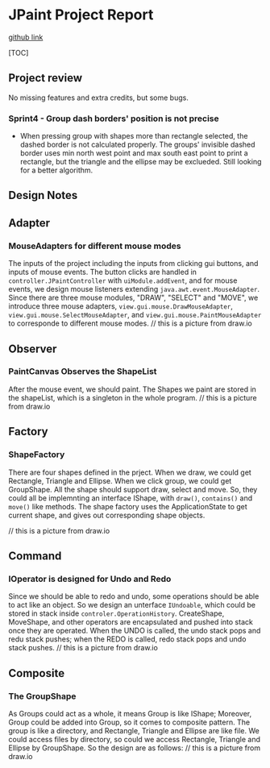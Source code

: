 # JPaint Project Report

[github link](https://github.com/santiweide/mini_painter)

[TOC]

## Project review
No missing features and extra credits, but some bugs.

### Sprint4 - Group dash borders' position is not precise
* When pressing group with shapes more than rectangle selected, the dashed border is not calculated properly. The groups' invisible dashed border uses min north west point and max south east point to print a rectangle, but the triangle and the ellipse may be exclueded. Still looking for a better algorithm.


## Design Notes

## Adapter
### MouseAdapters for different mouse modes
The inputs of the project including the inputs from clicking gui buttons, and inputs of mouse events. The button clicks are handled in `controller.JPaintController` with `uiModule.addEvent`, and for mouse events, we design mouse listeners extending `java.awt.event.MouseAdapter`. Since there are three mouse modules, "DRAW", "SELECT" and "MOVE", we introduce three mouse adapters, `view.gui.mouse.DrawMouseAdapter`, `view.gui.mouse.SelectMouseAdapter`, and `view.gui.mouse.PaintMouseAdapter` to corresponde to different mouse modes.
// this is a picture from draw.io

## Observer
### PaintCanvas Observes the ShapeList
After the mouse event, we should paint. The Shapes we paint are stored in the shapeList, which is a singleton in the whole program.
// this is a picture from draw.io


## Factory
### ShapeFactory
There are four shapes defined in the prject. When we draw, we could get Rectangle, Triangle and Ellipse. When we click group, we could get GroupShape. All the shape should support draw, select and move. So, they could all be implemnting an interface IShape, with `draw()`, `contains()` and `move()` like methods. The shape factory uses the ApplicationState to get current shape, and gives out corresponding shape objects. 

// this is a picture from draw.io



## Command
### IOperator is designed for Undo and Redo
Since we should be able to redo and undo, some operations should be able to act like an object. So we design an unterface `IUndoable`, which could be stored in stack inside `controler.OperationHistory`. CreateShape, MoveShape, and other operators are encapsulated and pushed into stack once they are operated. When the UNDO is called, the undo stack pops and redu stack pushes; when the REDO is called, redo stack pops and undo stack pushes. 
// this is a picture from draw.io

## Composite
### The GroupShape 
As Groups could act as a whole, it means Group is like IShape; Moreover, Group could be added into Group, so it comes to composite pattern. The group is like a directory, and Rectangle, Triangle and Ellipse are like file. We could access files by directory, so could we access Rectangle, Triangle and Ellipse by GroupShape. So the design are as follows:
// this is a picture from draw.io
